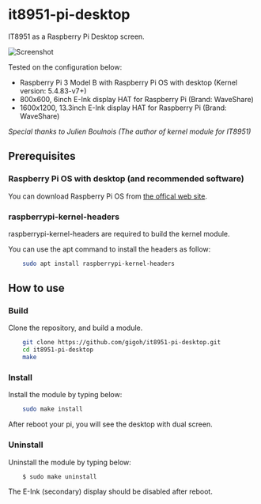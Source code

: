 # it8951-pi-desktop

IT8951 as a Raspberry Pi Desktop screen.

![Screenshot](screenshot.png)

Tested on the configuration below:
- Raspberry Pi 3 Model B with Raspberry Pi OS with desktop (Kernel version: 5.4.83-v7+)
- 800x600, 6inch E-Ink display HAT for Raspberry Pi (Brand: WaveShare)
- 1600x1200, 13.3inch E-Ink display HAT for Raspberry Pi (Brand: WaveShare)

*Special thanks to Julien Boulnois (The author of kernel module for IT8951)*

## Prerequisites

### Raspberry Pi OS with desktop (and recommended software)

You can download Raspberry Pi OS from [the offical web site](https://www.raspberrypi.org/software/operating-systems/#raspberry-pi-os-32-bit).

### raspberrypi-kernel-headers

raspberrypi-kernel-headers are required to build the kernel module.

You can use the apt command to install the headers as follow:

```bash
	sudo apt install raspberrypi-kernel-headers
```

## How to use

### Build

Clone the repository, and build a module.

```bash
	git clone https://github.com/gigoh/it8951-pi-desktop.git
	cd it8951-pi-desktop
	make
```

### Install

Install the module by typing below:

```bash
	sudo make install
``` 

After reboot your pi, you will see the desktop with dual screen.

### Uninstall

Uninstall the module by typing below:

```bash
	$ sudo make uninstall
```

The E-Ink (secondary) display should be disabled after reboot.

